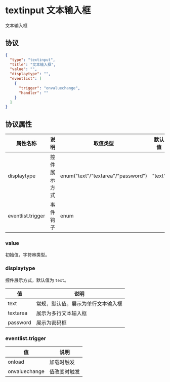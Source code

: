 # textinput 文本输入框
文本输入框

## 协议

```json
{
  "type": "textinput",
  "title": "文本输入框",
  "value": "",
  "displaytype": "",
  "eventlist": [
    {
      "trigger": "onvaluechange",
      "handler": ""
    }
  ]
}
```

## 协议属性
| 属性名称 | 说明 | 取值类型 | 默认值
| ---- | ---- | ---- | ---- |
| displaytype | 控件展示方式 | enum("text"/"textarea"/"password") | "text" |
| eventlist.trigger | 事件钩子 | enum |  |

### value
初始值，字符串类型。

### displaytype
控件展示方式，默认值为 `text`。

| 值 | 说明 |
| ---- | ---- |
| text | 常规，默认值，展示为单行文本输入框 |
| textarea | 展示为多行文本输入框 |
| password | 展示为密码框 |


### eventlist.trigger
| 值 | 说明 |
| ---- | ---- |
| onload | 加载时触发 |
| onvaluechange | 值改变时触发 |
